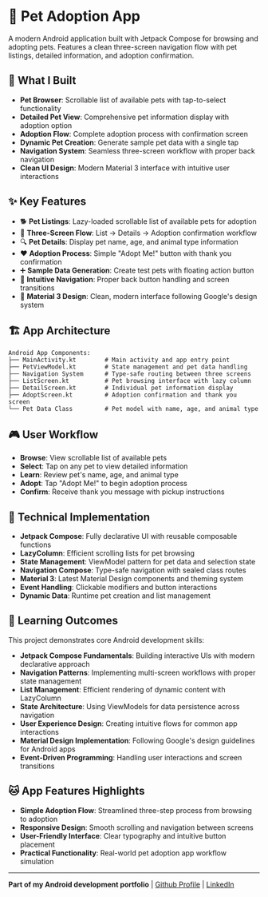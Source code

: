# 🐾 Pet Adoption App

A modern Android application built with Jetpack Compose for browsing and adopting pets. Features a clean three-screen navigation flow with pet listings, detailed information, and adoption confirmation.

## 🎯 What I Built
- **Pet Browser**: Scrollable list of available pets with tap-to-select functionality
- **Detailed Pet View**: Comprehensive pet information display with adoption option
- **Adoption Flow**: Complete adoption process with confirmation screen
- **Dynamic Pet Creation**: Generate sample pet data with a single tap
- **Navigation System**: Seamless three-screen workflow with proper back navigation
- **Clean UI Design**: Modern Material 3 interface with intuitive user interactions

## ✨ Key Features
- 🐕 **Pet Listings**: Lazy-loaded scrollable list of available pets for adoption
- 📱 **Three-Screen Flow**: List → Details → Adoption confirmation workflow
- 🔍 **Pet Details**: Display pet name, age, and animal type information
- ❤️ **Adoption Process**: Simple "Adopt Me!" button with thank you confirmation
- ➕ **Sample Data Generation**: Create test pets with floating action button
- 🧭 **Intuitive Navigation**: Proper back button handling and screen transitions
- 🎨 **Material 3 Design**: Clean, modern interface following Google's design system

## 🏗️ App Architecture
```
Android App Components:
├── MainActivity.kt        # Main activity and app entry point
├── PetViewModel.kt        # State management and pet data handling
├── Navigation System      # Type-safe routing between three screens
├── ListScreen.kt          # Pet browsing interface with lazy column
├── DetailScreen.kt        # Individual pet information display
├── AdoptScreen.kt         # Adoption confirmation and thank you screen
└── Pet Data Class         # Pet model with name, age, and animal type
```

## 🎮 User Workflow
- **Browse**: View scrollable list of available pets
- **Select**: Tap on any pet to view detailed information
- **Learn**: Review pet's name, age, and animal type
- **Adopt**: Tap "Adopt Me!" to begin adoption process
- **Confirm**: Receive thank you message with pickup instructions

## 🔧 Technical Implementation
- **Jetpack Compose**: Fully declarative UI with reusable composable functions
- **LazyColumn**: Efficient scrolling lists for pet browsing
- **State Management**: ViewModel pattern for pet data and selection state
- **Navigation Compose**: Type-safe navigation with sealed class routes
- **Material 3**: Latest Material Design components and theming system
- **Event Handling**: Clickable modifiers and button interactions
- **Dynamic Data**: Runtime pet creation and list management

## 📖 Learning Outcomes
This project demonstrates core Android development skills:
- **Jetpack Compose Fundamentals**: Building interactive UIs with modern declarative approach
- **Navigation Patterns**: Implementing multi-screen workflows with proper state management
- **List Management**: Efficient rendering of dynamic content with LazyColumn
- **State Architecture**: Using ViewModels for data persistence across navigation
- **User Experience Design**: Creating intuitive flows for common app interactions
- **Material Design Implementation**: Following Google's design guidelines for Android apps
- **Event-Driven Programming**: Handling user interactions and screen transitions

## 🐱 App Features Highlights
- **Simple Adoption Flow**: Streamlined three-step process from browsing to adoption
- **Responsive Design**: Smooth scrolling and navigation between screens
- **User-Friendly Interface**: Clear typography and intuitive button placement
- **Practical Functionality**: Real-world pet adoption app workflow simulation

---
**Part of my Android development portfolio** | [Github Profile](https://github.com/AGButt04) | [LinkedIn](https://www.linkedin.com/in/abdul-ghani-butt-290056338/)

